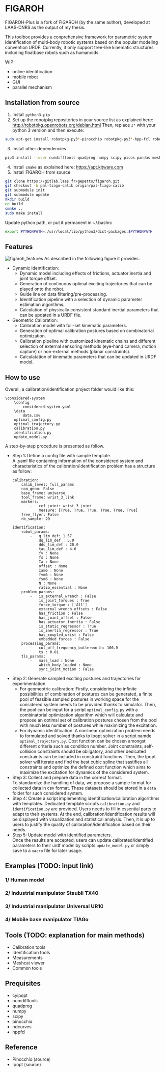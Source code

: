 # FIGAROH
FIGAROH-Plus is a fork of FIGAROH (by the same author), developed at LAAS-CNRS as the output of my thesis.

This toolbox provides a conprehensive framework for parametric system identification of multi-body robotic systems based on the popular modeling convention URDF. Currently, it only support tree-like kinematic structures including floatbase robots such as humanoids.


WIP:
- online identification
- mobile robot
- GUI
- parallel mechanism
## Installation from source
1. Install `python3-pip`
2. Set up the robotpkg repositories in your source list as explained here: http://robotpkg.openrobots.org/debian.html
Then, replace `3*` with your python 3 version and then execute:
```bash
sudo apt-get install robotpkg-py3*-pinocchio robotpkg-py3*-hpp-fcl robotpkg-py3*-ndcurves
```
3. Install other dependencies
```bash
pip3 install --user numdifftools quadprog numpy scipy picos pandas meshcat pyyaml
```
4. Install `cmake` as explained here: https://apt.kitware.com
5. Install FIGAROH from source
``` bash
git clone https://gitlab.laas.fr/gepetto/figaroh.git
git checkout -b pal-tiago-calib origin/pal-tiago-calib
git submodule init
git submodule update
mkdir build
cd build
cmake ..
sudo make install
```
Update python path, or put it permanent in ~/.bashrc
```bash
export PYTHONPATH=:/usr/local/lib/python3/dist-packages:$PYTHONPATH
```
## Features
![figaroh_features](figaroh_flowchart.png)
As described in the following figure it provides:
+ Dynamic Identification:
    - Dynamic model including effects of frictions, actuator inertia and joint torque offset. 
    - Generation of continuous optimal exciting trajectories that can be played onto the robot.
    - Guide line on data filtering/pre-processing.
    - Identification pipeline with a selection of dynamic parameter estimation algorithms.
    - Calculation of physically consistent standard inertial parameters that can be updated in a URDF file.
+ Geometric Calibration:
    - Calibration model with full-set kinematic parameters.
    - Generation of optimal calibration postures based on combinatorial optimization.
    - Calibration pipeline with customized kinematic chains and different selection of external sensoring methods (eye-hand camera, motion capture) or non-external methods (planar constraints).
    - Calculatation of kinematic parameters that can be updated in URDF model.
## How to use 
Overall, a calibration/identification project folder would like this:
```
\considered-system
    \config
        considered-system.yaml
    \data
        data.csv
    optimal_config.py
    optimal_trajectory.py
    calibration.py
    identification.py
    update_model.py
```
A step-by-step procedure is presented as follow.
+ Step 1: Define a config file with sample template.\
    A .yaml file containing information of the considered system and characteristics of the calibration/identification problem has a structure as follow:
    ```
    calibration:
        calib_level: full_params
        non_geom: False
        base_frame: universe
        tool_frame: wrist_3_link
        markers:
            -   ref_joint: wrist_3_joint
                measure: [True, True, True, True, True, True]
        free_flyer: False
        nb_sample: 29
    ```
    ```
    identification:
        robot_params:
            -   q_lim_def: 1.57 
                dq_lim_def : 5.0 
                ddq_lim_def : 20.0
                tau_lim_def : 4.0
                fv : None
                fs : None
                Ia : None
                offset : None
                Iam6 : None
                fvm6 : None
                fsm6 : None
                N : None
                ratio_essential : None
        problem_params:
            -   is_external_wrench : False
                is_joint_torques : True
                force_torque : ['All']
                external_wrench_offsets : False
                has_friction : False
                has_joint_offset : False
                has_actuator_inertia : False
                is_static_regressor : True
                is_inertia_regressor : True
                has_coupled_wrist : False
                embedded_forces : False
        processing_params:
            -   cut_off_frequency_butterworth: 100.0
                ts : 0.01
        tls_params:
            -   mass_load : None
                which_body_loaded : None  
                sync_joint_motion : False 
    ```
+ Step 2: Generate sampled exciting postures and trajectories for experimentation.
    - For geomeotric calibration: Firstly, considering the infinite possibilities of combination of postures can be generated, a finite pool of feasible sampled postures in working space for the considered system needs to be provided thanks to simulator. Then, the pool can be input for a script ```optimal_config.py``` with a combinatorial optimization algorithm which will calculate and propose an optimal set of calibration postures chosen from the pool with much less number of postures while maximizing the excitation.
    - For dynamic identification: A nonlinear optimization problem needs to formulated and solved thanks to Ipopt solver in a script namde ```optimal_trajectory.py```. Cost function can be chosen amongst different criteria such as condition number. Joint constraints, self-collision constraints should be obligatory, and other dedicated constraints can be included in constraint functions. Then, the Ipopt solver will iterate and find the best cubic spline that sastifies all constraints and optimize the defined cost function which aims to maximize the excitation for dynamics of the considered system.
+ Step 3: Collect and prepare data in the correct format.\
    To standardize the handling of data, we propose a sample format for collected data in csv format. These datasets should be stored in a ```data``` folder for such considered system.
+ Step 4: Create a script implementing identification/calibration algorithms with templates.
    Dedicated template scripts ```calibration.py``` and ```identification.py``` are provided. Users needs to fill in essential parts to adapt to their systems. At the end, calibration/identification results will be displayed with visualization and statistical analysis. Then, it is up to users to justify the quality of calibration/identification based on their needs.
+ Step 5: Update model with identified parameters.\
    Once the results are accepted, users can update calibrated/identified parameters to their urdf model by scripts ```update_model.py``` or simply save to a ```xacro``` file for later usage.
## Examples (TODO: input link)
### 1/ Human model
### 2/ Industrial manipulator Staubli TX40
### 3/ Industrial manipulator Universal UR10 
### 4/ Mobile base manipulator TIAGo
## Tools (TODO: explanation for main methods)
+ Calibration tools
+ Identification tools
+ Measurements
+ Meshcat viewer
+ Common tools
## Prequisites 
+ cyipopt
+ numdifftools
+ quadprog
+ numpy
+ scipy
+ pinocchio
+ ndcurves
+ hppfcl
## Reference
+ Pinocchio (source)
+ Ipopt (source)